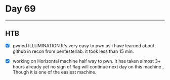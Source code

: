 # Day 69
___
## HTB 

- [x] pwned ILLUMINATION 
  It's very easy to pwn as i have learned about github in recon from pentesterlab. it took less than 15 min.

- [x] working on Horizontal machine half way to pwn. It has taken almost 3+ hours already yet no sign of flag will continue next day on this machine , Though it is one of the easiest machine.